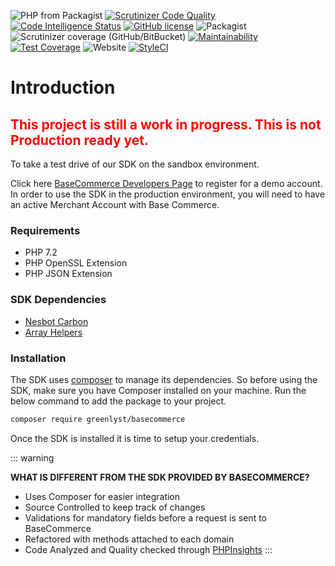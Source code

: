 ![PHP from Packagist](https://img.shields.io/packagist/php-v/greenlyst/basecommerce)
[![Scrutinizer Code Quality](https://scrutinizer-ci.com/g/greenlystapp/basecommerce-php/badges/quality-score.png?b=master)](https://scrutinizer-ci.com/g/greenlystapp/basecommerce-php/?branch=master)
[![Code Intelligence Status](https://scrutinizer-ci.com/g/greenlystapp/basecommerce-php/badges/code-intelligence.svg?b=master)](https://scrutinizer-ci.com/code-intelligence)
[![GitHub license](https://img.shields.io/github/license/greenlystapp/basecommerce-php)](https://github.com/greenlystapp/basecommerce-php/blob/master/LICENSE.md)
![Packagist](https://img.shields.io/packagist/dt/greenlyst/basecommerce)
![Scrutinizer coverage (GitHub/BitBucket)](https://img.shields.io/scrutinizer/coverage/g/greenlystapp/basecommerce-php)
[![Maintainability](https://api.codeclimate.com/v1/badges/a4c1c173c2c28ee398b3/maintainability)](https://codeclimate.com/github/greenlystapp/basecommerce-php/maintainability)
[![Test Coverage](https://api.codeclimate.com/v1/badges/a4c1c173c2c28ee398b3/test_coverage)](https://codeclimate.com/github/greenlystapp/basecommerce-php/test_coverage)
![Website](https://img.shields.io/website?url=https%3A%2F%2Fbc.opensource.greenlyst.app)
[![StyleCI](https://github.styleci.io/repos/208425303/shield?branch=master)](https://github.styleci.io/repos/208425303)

# Introduction

 <h2 style="color:red;">This project is still a work in progress. This is not Production ready yet.</h2>

To take a test drive of our SDK on the sandbox environment. 

Click here [BaseCommerce Developers Page](https://www.basecommerce.com/developers/) to register for a demo account. In order to use the SDK in the production environment, you will need to have an active Merchant Account with Base Commerce.

### Requirements

- PHP 7.2
- PHP OpenSSL Extension
- PHP JSON Extension

### SDK Dependencies

- [Nesbot Carbon](https://carbon.nesbot.com)
- [Array Helpers](https://github.com/jdrieghe/array-helpers)


### Installation

The SDK uses [composer](https://getcomposer.org) to manage its dependencies. So before using the SDK, make sure you have Composer installed on your machine. Run the below command to add the package to your project.

```bash
composer require greenlyst/basecommerce
``` 

Once the SDK is installed it is time to setup your credentials.

::: warning 

**WHAT IS DIFFERENT FROM THE SDK PROVIDED BY BASECOMMERCE?** 

- Uses Composer for easier integration
- Source Controlled to keep track of changes
- Validations for mandatory fields before a request is sent to BaseCommerce
- Refactored with methods attached to each domain
- Code Analyzed and Quality checked through [PHPInsights](https://phpinsights.com/)
:::